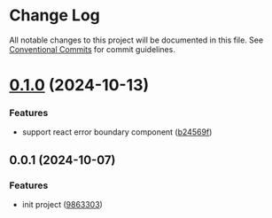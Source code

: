 # Change Log

All notable changes to this project will be documented in this file.
See [Conventional Commits](https://conventionalcommits.org) for commit guidelines.

# [0.1.0](https://github.com/wangkaiwd/monitor-fe/compare/@monitor-fe/core@0.0.1...@monitor-fe/core@0.1.0) (2024-10-13)


### Features

* support react error boundary component ([b24569f](https://github.com/wangkaiwd/monitor-fe/commit/b24569fffa2b9483d9e2b03d1b95ab88ae5bedf3))





## 0.0.1 (2024-10-07)


### Features

* init project ([9863303](https://github.com/wangkaiwd/monitor-fe/commit/9863303cdce51c1338bada6e9aa734d5e1dafa69))
